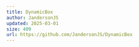 ```yaml
---
title: DynamicBox
author: JandersonJS
updated: 2025-03-01
size: 409
url: https://github.com/JandersonJS/DynamicBox
---
```

